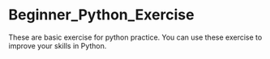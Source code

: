# Beginner_Python_Exercise
These are basic exercise for python practice. You can use these exercise to improve your skills in Python.
